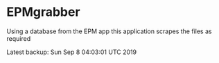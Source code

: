 # EPMgrabber
Using a database from the EPM app this application scrapes the files as required


Latest backup: Sun Sep 8 04:03:01 UTC 2019

